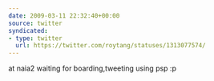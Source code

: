 ```yaml
---
date: 2009-03-11 22:32:40+00:00
source: twitter
syndicated:
- type: twitter
  url: https://twitter.com/roytang/statuses/1313077574/
---
```


at naia2 waiting for boarding,tweeting using psp :p